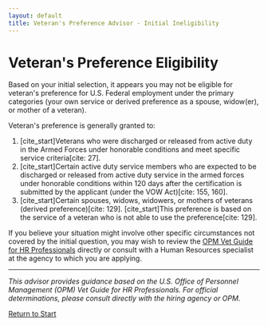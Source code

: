 ```yaml
---
layout: default
title: Veteran's Preference Advisor - Initial Ineligibility
---
```


# Veteran's Preference Eligibility

Based on your initial selection, it appears you may not be eligible for veteran's preference for U.S. Federal employment under the primary categories (your own service or derived preference as a spouse, widow(er), or mother of a veteran).

Veteran's preference is generally granted to:
1.  [cite_start]Veterans who were discharged or released from active duty in the Armed Forces under honorable conditions and meet specific service criteria[cite: 27].
2.  [cite_start]Certain active duty service members who are expected to be discharged or released from active duty service in the armed forces under honorable conditions within 120 days after the certification is submitted by the applicant (under the VOW Act)[cite: 155, 160].
3.  [cite_start]Certain spouses, widows, widowers, or mothers of veterans (derived preference)[cite: 129]. [cite_start]This preference is based on the service of a veteran who is not able to use the preference[cite: 129].

If you believe your situation might involve other specific circumstances not covered by the initial question, you may wish to review the [OPM Vet Guide for HR Professionals](https://www.opm.gov/policy-data-oversight/veterans-services/vet-guide-for-hr-professionals/) directly or consult with a Human Resources specialist at the agency to which you are applying.

---
*This advisor provides guidance based on the U.S. Office of Personnel Management (OPM) Vet Guide for HR Professionals. For official determinations, please consult directly with the hiring agency or OPM.*

[Return to Start](./start.md)
